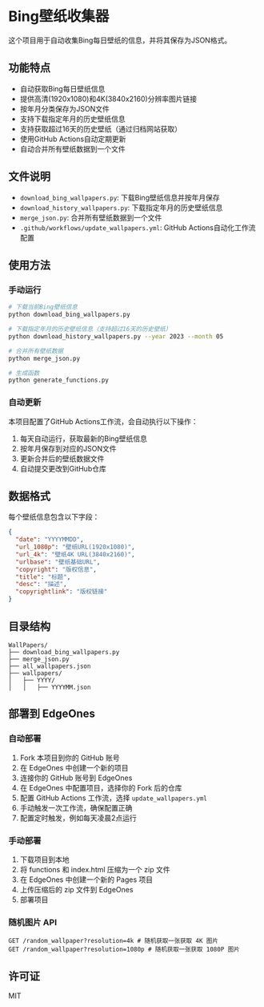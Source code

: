 # Bing壁纸收集器

这个项目用于自动收集Bing每日壁纸的信息，并将其保存为JSON格式。

## 功能特点

- 自动获取Bing每日壁纸信息
- 提供高清(1920x1080)和4K(3840x2160)分辨率图片链接
- 按年月分类保存为JSON文件
- 支持下载指定年月的历史壁纸信息
- 支持获取超过16天的历史壁纸（通过归档网站获取）
- 使用GitHub Actions自动定期更新
- 自动合并所有壁纸数据到一个文件

## 文件说明

- `download_bing_wallpapers.py`: 下载Bing壁纸信息并按年月保存
- `download_history_wallpapers.py`: 下载指定年月的历史壁纸信息
- `merge_json.py`: 合并所有壁纸数据到一个文件
- `.github/workflows/update_wallpapers.yml`: GitHub Actions自动化工作流配置

## 使用方法

### 手动运行

```bash
# 下载当前Bing壁纸信息
python download_bing_wallpapers.py

# 下载指定年月的历史壁纸信息（支持超过16天的历史壁纸）
python download_history_wallpapers.py --year 2023 --month 05

# 合并所有壁纸数据
python merge_json.py

# 生成函数
python generate_functions.py

```

### 自动更新

本项目配置了GitHub Actions工作流，会自动执行以下操作：

1. 每天自动运行，获取最新的Bing壁纸信息
2. 按年月保存到对应的JSON文件
3. 更新合并后的壁纸数据文件
4. 自动提交更改到GitHub仓库

## 数据格式

每个壁纸信息包含以下字段：

```json
{
  "date": "YYYYMMDD",
  "url_1080p": "壁纸URL(1920x1080)",
  "url_4k": "壁纸4K URL(3840x2160)",
  "urlbase": "壁纸基础URL",
  "copyright": "版权信息",
  "title": "标题",
  "desc": "描述",
  "copyrightlink": "版权链接"
}
```

## 目录结构

```
WallPapers/
├── download_bing_wallpapers.py
├── merge_json.py
├── all_wallpapers.json
├── wallpapers/
│   ├── YYYY/
│   │   ├── YYYYMM.json
```

## 部署到 EdgeOnes

### 自动部署
1.  Fork 本项目到你的 GitHub 账号
2.  在 EdgeOnes 中创建一个新的项目
3.  连接你的 GitHub 账号到 EdgeOnes
4.  在 EdgeOnes 中配置项目，选择你的 Fork 后的仓库
5.  配置 GitHub Actions 工作流，选择 `update_wallpapers.yml`
6.  手动触发一次工作流，确保配置正确
7.  配置定时触发，例如每天凌晨2点运行

### 手动部署
1. 下载项目到本地
2. 将 functions 和 index.html 压缩为一个 zip 文件
3. 在 EdgeOnes 中创建一个新的 Pages 项目
4. 上传压缩后的 zip 文件到 EdgeOnes
5. 部署项目

### 随机图片 API
```
GET /random_wallpaper?resolution=4k # 随机获取一张获取 4K 图片
GET /random_wallpaper?resolution=1080p # 随机获取一张获取 1080P 图片
```

## 许可证

MIT
